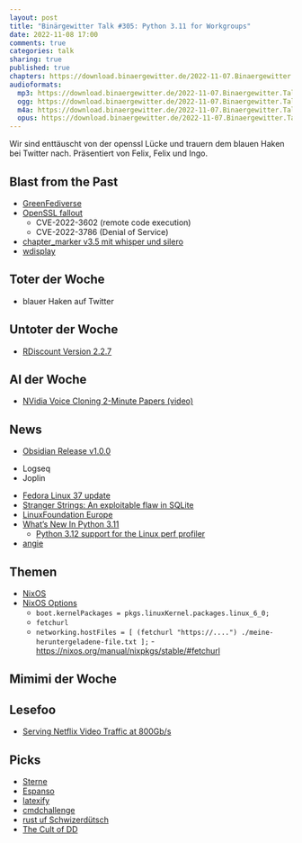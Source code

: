 ```yaml
---
layout: post
title: "Binärgewitter Talk #305: Python 3.11 for Workgroups"
date: 2022-11-08 17:00
comments: true
categories: talk
sharing: true
published: true
chapters: https://download.binaergewitter.de/2022-11-07.Binaergewitter.Talk.305.chapters.txt
audioformats:
  mp3: https://download.binaergewitter.de/2022-11-07.Binaergewitter.Talk.305.mp3
  ogg: https://download.binaergewitter.de/2022-11-07.Binaergewitter.Talk.305.ogg
  m4a: https://download.binaergewitter.de/2022-11-07.Binaergewitter.Talk.305.m4a
  opus: https://download.binaergewitter.de/2022-11-07.Binaergewitter.Talk.305.opus
---
```


Wir sind enttäuscht von der openssl Lücke und trauern dem blauen Haken bei Twitter nach.
Präsentiert von Felix, Felix und Ingo.

## Blast from the Past
- [GreenFediverse]( https://greenfediverse.codeberg.page/green-instances/ )
- [OpenSSL fallout]( https://blog.checkpoint.com/2022/11/01/openssl-vulnerability-cve-2022-3602-remote-code-execution-and-cve-2022-3786-denial-of-service-check-point-research-update/ )
  * CVE-2022-3602 (remote code execution)
  * CVE-2022-3786 (Denial of Service)
- [chapter_marker v3.5 mit whisper und silero]( https://github.com/Binaergewitter/chapter-marker_v3/commit/f68c2b57531f4dac69f62ca2eca08cdbb716aa1e )
- [wdisplay]( https://blog.binaergewitter.de/2022/10/04/binaergewitter-talk-number-303-pyrolyse/#isso-2201 ) 



## Toter der Woche
- blauer Haken auf Twitter

## Untoter der Woche
- [RDiscount Version 2.2.7]( https://github.com/davidfstr/rdiscount/commit/798dfbf76fbab3baf6f27cdc2ddb69d2cf98e629 )

## AI der Woche
- [NVidia Voice Cloning 2-Minute Papers (video)]( https://www.youtube.com/watch?v=k54cpsAbMn4 )

## News
- [Obsidian Release v1.0.0]( https://forum.obsidian.md/t/obsidian-release-v1-0-0/44873 )
 * Logseq
 * Joplin
- [Fedora Linux 37 update]( https://fedoramagazine.org/fedora-linux-37-update/ )
- [Stranger Strings: An exploitable flaw in SQLite]( https://blog.trailofbits.com/2022/10/25/sqlite-vulnerability-july-2022-library-api/ )
- [LinuxFoundation Europe]( https://linuxfoundation.eu/ )
- [What’s New In Python 3.11]( https://docs.python.org/3/whatsnew/3.11.html )
  * [Python 3.12 support for the Linux perf profiler]( https://docs.python.org/dev/howto/perf_profiling.html )
- [angie]( https://linuxnews.de/2022/11/03/angie-nginx-fork-vorgestellt/ )


## Themen
- [NixOS]( https://l33tsource.com/blog/2022/11/06/Build-a-dns-server-on-NixOS/ )
- [NixOS Options]( https://search.nixos.org/options )
  - `boot.kernelPackages = pkgs.linuxKernel.packages.linux_6_0;`
  - `fetchurl`
  - `networking.hostFiles = [ (fetchurl "https://....") ./meine-heruntergeladene-file.txt ];` - https://nixos.org/manual/nixpkgs/stable/#fetchurl

## Mimimi der Woche

## Lesefoo
- [Serving Netflix Video Traffic at 800Gb/s]( https://twitter.com/ocochardlabbe/status/1560742327471194112 )

## Picks
- [Sterne](https://stars.chromeexperiments.com/ )
- [Espanso]( https://espanso.org/ )
- [latexify]( https://twitter.com/veorq/status/1576873097063321605 )
- [cmdchallenge]( https://cmdchallenge.com/ )
- [rust uf Schwizerdütsch]( https://github.com/Georg-code/roeschti )
- [The Cult of DD]( https://eklitzke.org/the-cult-of-dd )


